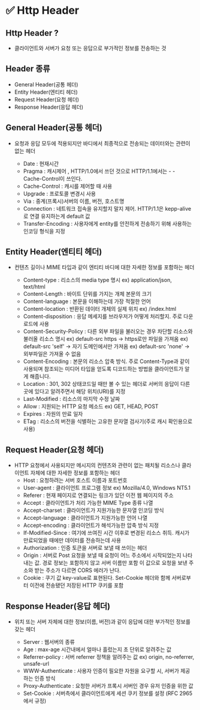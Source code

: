 # ✅ Http Header

## Http Header ?
*  클라이언트와 서버가 요청 또는 응답으로 부가적인 정보를 전송하는 것
## Header 종류
* General Header(공통 헤더)
* Entity Header(엔티티 헤더)
* Request Header(요청 헤더)
* Response Header(응답 헤더)

##  General Header(공통 헤더)
 * 요청과 응답 모두에 적용되지만 바디에서 최종적으로 전송되는 데이터와는 관련이 없는 헤더
 
    - Date : 현재시간
    - Pragma : 캐시제어 , HTTP/1.0에서 쓰던 것으로 HTTP/1.1에서는 - - Cache-Control이 쓰인다.
    - Cache-Control : 캐시를 제어할 때 사용
    - Upgrade : 프로토콜 변경시 사용
    - Via : 중계(프록시)서버의 이름, 버전, 호스트명
    - Connection : 네트워크 접속을 유지할지 말지 제어. HTTP/1.1은 kepp-alive 로 연결 유지하는게 default 값
    - Transfer-Encoding : 사용자에게 entity를 안전하게 전송하기 위해 사용하는 인코딩 형식을 지정
 
 ##  Entity Header(엔티티 헤더)
 * 컨텐츠 길이나 MIME 타입과 같이 엔티티 바디에 대한 자세한 정보를 포함하는 헤더
 
    - Content-type : 리소스의 media type 명시 ex) application/json, text/html
    - Content-Length : 바이트 단위를 가지는 개체 본문의 크기
    - Content-language : 본문을 이해하는데 가장 적절한 언어
    - Content-location : 반환된 데이터 개체의 실제 위치 ex) /index.html
    - Content-disposition : 응답 메세지를 브라우저가 어떻게 처리할지. 주로 다운로드에 사용
    - Content-Security-Policy : 다른 외부 파일을 불러오는 경우 차단할 리소스와 불러올 리소스 명시
        ex) default-src https -> https로만 파일을 가져옴
        ex) default-src 'self' -> 자기 도메인에서만 가져옴
        ex) default-src 'none' -> 외부파일은 가져올 수 없음
    - Content-Encoding : 본문의 리소스 압축 방식. 주로 Content-Type과 같이 사용되며 참조되는 미디어 타입을 얻도록 디코드하는 방법을 클라이언트가 알게 해줍니다.
    - Location : 301, 302 상태코드일 때만 볼 수 있는 헤더로 서버의 응답이 다른 곳에 있다고 알려주면서 해당 위치(URI)를 지정
    - Last-Modified : 리소스의 마지막 수정 날짜
    - Allow : 지원되는 HTTP 요청 메소드 ex) GET, HEAD, POST
    - Expires : 자원의 만료 일자
    - ETag : 리소스의 버전을 식별하는 고유한 문자열 검사기(주로 캐시 확인용으로 사용)
 
 ##  Request Header(요청 헤더)
 * HTTP 요청에서 사용되지만 메시지의 컨텐츠와 관련이 없는 패치될 리소스나 클라이언트 자체에 대한 자세한 정보를 포함하는 헤더
    * Host : 요청하려는 서버 호스트 이름과 포트번호
    * User-agent : 클라이언트 프로그램 정보 ex) Mozilla/4.0, Windows NT5.1
    * Referer : 현재 페이지로 연결되는 링크가 있던 이전 웹 페이지의 주소
    * Accept : 클라이언트가 처리 가능한 MIME Type 종류 나열
    * Accept-charset : 클라이언트가 지원가능한 문자열 인코딩 방식
    * Accept-language : 클라이언트가 지원가능한 언어 나열
    * Accept-encoding : 클라이언트가 해석가능한 압축 방식 지정
    *  If-Modified-Since : 여기에 쓰여진 시간 이후로 변경된 리소스 취득. 캐시가 만료되었을 때에만 데이터를 전송하는데 사용
    * Authorization : 인증 토큰을 서버로 보낼 때 쓰이는 헤더
    * Origin : 서버로 Post 요청을 보낼 때 요청이 어느 주소에서 시작되었는지 나타내는 값. 경로 정보는 포함하지 않고 서버 이름만 포함
이 값으로 요청을 보낸 주소와 받는 주소가 다르면 CORS 에러가 난다.
    * Cookie : 쿠기 값 key-value로 표현된다. Set-Cookie 헤더와 함께 서버로부터 이전에 전송됐던 저장된 HTTP 쿠키를 포함

##  Response Header(응답 헤더)
 * 위치 또는 서버 자체에 대한 정보(이름, 버전)과 같이 응답에 대한 부가적인 정보를 갖는 헤더

    * Server : 웹서버의 종류
    * Age : max-age 시간내에서 얼마나 흘렀는지 초 단위로 알려주는 값
    * Referrer-policy : 서버 referrer 정책을 알려주는 값 
        ex) origin, no-referrer, unsafe-url
    * WWW-Authenticate : 사용자 인증이 필요한 자원을 요구할 시, 서버가 제공하는 인증 방식
    * Proxy-Authenticate : 요청한 서버가 프록시 서버인 경우 유저 인증을 위한 값
    * Set-Cookie : 서버측에서 클라이언트에게 세션 쿠키 정보를 설정 (RFC 2965에서 규정)